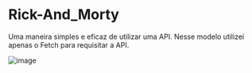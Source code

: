 # Rick-And_Morty
Uma maneira simples e eficaz de utilizar uma API. 
Nesse modelo utilizei apenas o Fetch para requisitar a API.

![image](https://github.com/sorake14/Rick-And_Morty/assets/124742447/16dfd2df-1861-491d-82c9-b39389f3cb98)
